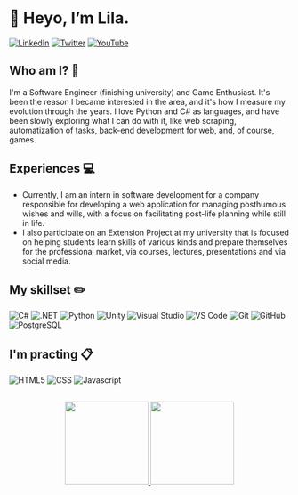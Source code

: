 # 👋 Heyo, I’m Lila.
[![LinkedIn](https://img.shields.io/badge/LinkedIn-0077B5?style=for-the-badge&logo=linkedin&logoColor=white)](https://www.linkedin.com/in/lila-maria-salvador-frazão/)
[![Twitter](https://img.shields.io/badge/Twitter-1DA1F2?style=for-the-badge&logo=twitter&logoColor=white)](https://x.com/lila_maria_)
[![YouTube](https://img.shields.io/badge/YouTube-FF0000?style=for-the-badge&logo=youtube&logoColor=white)](https://www.youtube.com/@lila_maria)

## Who am I? 💜
I'm a Software Engineer (finishing university) and Game Enthusiast. It's been the reason I became interested in the area, and it's how I measure my evolution through the years.
I love Python and C# as languages, and have been slowly exploring what I can do with it, like web scraping, automatization of tasks, back-end development for web, and, of course, games.

## Experiences 💻
- Currently, I am an intern in software development for a company responsible for developing a web application for managing posthumous wishes and wills, with a focus on facilitating post-life planning while still in life.
- I also participate on an Extension Project at my university that is focused on helping students learn skills of various kinds and prepare themselves for the professional market, via courses, lectures, presentations and via social media.

## My skillset ✏️
![C#](https://img.shields.io/badge/C%23-239120?style=for-the-badge&logo=c-sharp&logoColor=white)
![.NET](https://img.shields.io/badge/.NET-5C2D91?style=for-the-badge&logo=.net&logoColor=white)
![Python](https://img.shields.io/badge/Python-3776ab?style=for-the-badge&logo=python&logoColor=white)
![Unity](https://img.shields.io/badge/Unity-000000?style=for-the-badge&logo=unity&logoColor=white)
![Visual Studio](https://img.shields.io/badge/Visual%20Studio-5C2D91?style=for-the-badge&logo=visual-studio&logoColor=white)
![VS Code](https://img.shields.io/badge/VS%20Code-007acc?style=for-the-badge&logo=visual-studio-code&logoColor=white)
![Git](https://img.shields.io/badge/Git-f05032?style=for-the-badge&logo=git&logoColor=white)
![GitHub](https://img.shields.io/badge/GitHub-181717?style=for-the-badge&logo=github&logoColor=white)
![PostgreSQL](https://img.shields.io/badge/PostgreSQL-316192?style=for-the-badge&logo=postgresql&logoColor=white)

## I'm practing :clipboard:
![HTML5](https://img.shields.io/badge/HTML5-E34F26?style=for-the-badge&logo=html5&logoColor=white)
![CSS](https://img.shields.io/badge/CSS3-1572B6?style=for-the-badge&logo=css3&logoColor=white)
![Javascript](https://img.shields.io/badge/Javascript-f7df1e?style=for-the-badge&logo=javascript&logoColor=white)

##
<div align="center">
  <a href="https://github.com/lila1702">
  <img height="150em" src="https://github-readme-stats.vercel.app/api?username=lila1702&show_icons=true&theme=synthwave&include_all_commits=true&count_private=true"/>
  <img height="150em" src="https://github-readme-stats.vercel.app/api/top-langs/?username=lila1702&layout=compact&langs_count=7&theme=synthwave"/>
</div>

<!---
lila1702/lila1702 is a ✨ special ✨ repository because its `README.md` (this file) appears on your GitHub profile.
You can click the Preview link to take a look at your changes.
--->
